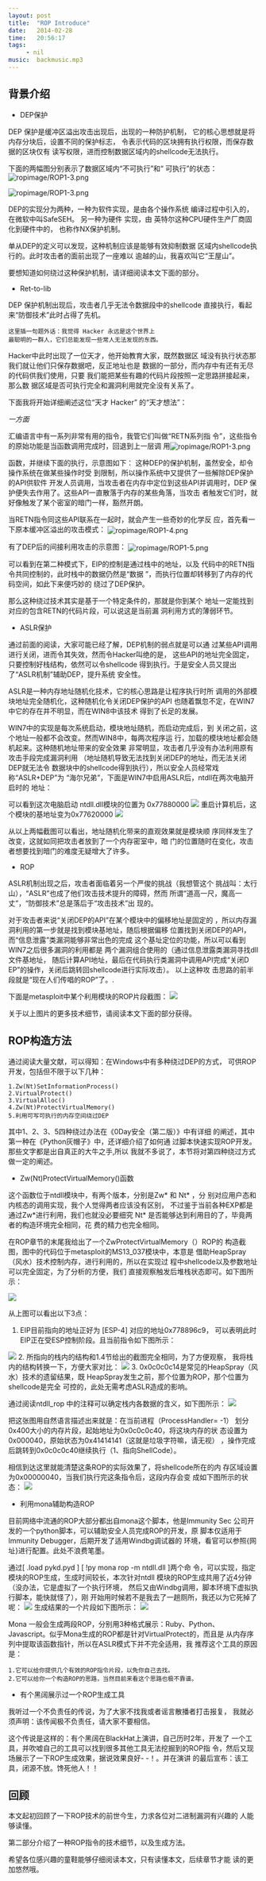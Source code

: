 ```yaml
---
layout: post
title:  "ROP Introduce"
date:   2014-02-28
time:   20:56:17
tags:   
     - nil
music:  backmusic.mp3
---
```

## 背景介绍

<ul>
<li>DEP保护</li>
</ul>

DEP 保护是缓冲区溢出攻击出现后，出现的一种防护机制，
它的核心思想就是将内存分块后，设置不同的保护标志，
令表示代码的区块拥有执行权限，而保存数据的区块仅有
读写权限，进而控制数据区域内的shellcode无法执行。

下面的两幅图分别表示了数据区域内“不可执行”和“
可执行”的状态：
<img 
src="http://rootkiter.{{ site.domain }}/image/ropimage/ROP1-1.png" title="ropimage/ROP1-3.png" align="center">

<img 
src="http://rootkiter.{{ site.domain }}/image/ropimage/ROP1-2.png" title="ropimage/ROP1-3.png" align="center">

DEP的实现分为两种，一种为软件实现，是由各个操作系统
编译过程中引入的，在微软中叫SafeSEH。 另一种为硬件
实现，由 英特尔这种CPU硬件生产厂商固化到硬件中的，
也称作NX保护机制。

单从DEP的定义可以发现，这种机制应该是能够有效抑制数据
区域内shellcode执行的。此时攻击者的面前出现了一座难以
逾越的山，我喜欢叫它“王屋山”。

要想知道如何绕过这种保护机制，请详细阅读本文下面的部分。

<ul>
<li>Ret-to-lib</li>
</ul>

DEP 保护机制出现后，攻击者几乎无法令数据段中的shellcode
直接执行，看起来“防御技术”此时占得了先机。

    这里插一句题外话：我觉得 Hacker 永远是这个世界上
    最聪明的一群人，它们总能发现一些常人无法发现的东西。

Hacker中此时出现了一位天才，他开始教育大家，既然数据区
域没有执行状态那我们就让他们只保存数据吧，反正地址也是
数据的一部分，而内存中有还有无尽的代码供我们使用，只要
我们能把某些有趣的代码片段按照一定思路拼接起来，那么数
据区域是否可执行完全和漏洞利用就完全没有关系了。

下面我将开始详细阐述这位“天才 Hacker” 的“天才想法”：

*一方面*

汇编语言中有一系列非常有用的指令，我管它们叫做“RETN系列指
令”，这些指令的原始功能是当函数调用完成时，回退到上一层调
用<img 
src="http://rootkiter.{{ site.domain }}/image/ropimage/ROP1-3.png" title="ropimage/ROP1-3.png" align="center">

函数，并继续下面的执行，示意图如下：
这种DEP的保护机制，虽然安全，却令操作系统在做某些操作时受
到限制，所以操作系统中又提供了一些解除DEP保护的API供软件
开发人员调用，当攻击者在内存中定位到这些API并调用时，DEP
保护便失去作用了。这些API一直散落于内存的某些角落，当攻击
者触发它们时，就好像触发了某个密室的暗门一样，豁然开朗。

当RETN指令同这些API联系在一起时，就会产生一些奇妙的化学反
应，首先看一下原本缓冲区溢出的攻击模式：
<img 
src="http://rootkiter.{{ site.domain }}/image/ropimage/ROP1-4.png" title="ropimage/ROP1-4.png" align="center">

有了DEP后的间接利用攻击的示意图：
<img 
src="http://rootkiter.{{ site.domain }}/image/ropimage/ROP1-5.png" title="ropimage/ROP1-5.png" align="center">

可以看到在第二种模式下，EIP的控制是通过栈中的地址，以及
代码中的RETN指令共同控制的，此时栈中的数据仍然是“数据
”，而执行位置却转移到了内存的代码空间，如此下来便巧妙的
绕过了DEP保护。

那么这种绕过技术其实是基于一个特定条件的，那就是你到某个
地址一定能找到对应的包含RETN的代码片段，可以说这是当前漏
洞利用方式的薄弱环节。

<ul>
<li>ASLR保护</li>
</ul>
通过前面的阅读，大家可能已经了解，DEP机制的弱点就是可以通
过某些API调用进行关闭，进而令其失效，然而令Hacker叫绝的是，
这些API的地址完全固定，只要控制好栈结构，依然可以令shellcode
得到执行。于是安全人员又提出了“ASLR机制”辅助DEP，提升系统
安全性。

ASLR是一种内存地址随机化技术，它的核心思路是让程序执行时所
调用的外部模块地址完全随机化，这种随机化令关闭DEP保护的API
也随着飘忽不定，在WIN7中它的存在并不明显，而在WIN8中该技术
得到了长足的发展。

WIN7中的实现是每次系统启动，模块地址随机，而启动完成后，到
关闭之前，这个地址一般都不会改变。然而WIN8中，每两次程序运
行，加载的模块地址都会随机起来。这种随机地址带来的安全效果
非常明显，攻击者几乎没有办法利用原有攻击手段完成漏洞利用
（地址随机导致无法找到关闭DEP的地址，而无法关闭DEP就无法令
数据块中的shellcode得到执行），所以安全人员经常戏称“ASLR+DEP”为
“海尔兄弟”，下面是WIN7中启用ASLR后，ntdll在两次电脑开启时的
地址：

可以看到这次电脑启动 ntdll.dll模块的位置为 0x77880000
<img src="http:/rootkiter.github.io/image/ropimage/ROP1-6.png">
重启计算机后，这个模块的基地址变为0x77620000
<img src="http:/rootkiter.github.io/image/ropimage/ROP1-7.png">

从以上两幅截图可以看出，地址随机化带来的直观效果就是模块顺
序同样发生了改变，这就如同把攻击者放到了一个内存密室中，暗
门的位置随时在变化，攻击者想要找到暗门的难度无疑增大了许多。

<ul>
<li>ROP</li>
</ul>
ASLR机制出现之后，攻击者面临着另一个严俊的挑战（我想管这个
挑战叫：太行山），“ASLR”也成了他们攻击技术提升的障碍，然而
所谓“道高一尺，魔高一丈”，“防御技术”总是落后于“攻击技术”出
现的。

对于攻击者来说“关闭DEP的API”在某个模块中的偏移地址是固定的
，所以内存漏洞利用的第一步就是找到模块基地址，随后根据偏移
位置找到关闭DEP的API，而“信息泄露”类漏洞能够非常出色的完成
这个基址定位的功能，所以可以看到WIN7之后很多漏洞的利用都是
两个漏洞组合使用的（通过信息泄露类漏洞寻找dll文件基地址，
随后计算API地址，最后在代码执行类漏洞中调用API完成“关闭D
EP”的操作，关闭后跳转回shellcode进行实际攻击）。 以上这种攻
击思路的前半段就是“现在人们传唱的ROP”了。.

下面是metasploit中某个利用模块的ROP片段截图：
<img src="http://rootkiter.github.io/image/ropimage/ROP1-8.png">

关于以上图片的更多技术细节，请阅读本文下面的部分获得。

## ROP构造方法

通过阅读大量文献，可以得知：在Windows中有多种绕过DEP的方式，
可供ROP开发，包括但不限于以下几种：

	1.Zw(Nt)SetInformationProcess()
	2.VirtualProtect()
	3.VirtualAlloc()
	4.Zw(Nt)ProtectVirtualMemory()
	5.利用可写可执行的内存空间绕过DEP

其中1、2、3、5四种绕过办法在《0Day安全（第二版）》中有详细
的阐述，其中第一种在《Python灰帽子》中，还详细介绍了如何通
过脚本快速实现ROP开发。那些文字都是出自真正的大牛之手,所以
我就不多说了，本节将对第四种绕过方式做一定的阐述。

<ul>
<li>Zw(Nt)ProtectVirtualMemory()函数</li>
</ul>
这个函数位于ntdll模块中，有两个版本，分别是Zw* 和 Nt* ，分
别对应用户态和内核态的调用实现，我个人觉得两者应该没有区别，
不过鉴于当前各种EXP都是通过Zw*进行利用，我们也就没必要细究
Nt* 是否能够达到利用目的了，毕竟两者的构造环境完全相同，花
费的精力也完全相同。

在ROP章节的末尾我给出了一个ZwProtectVirtualMemory（）ROP的
构造截图，图中的代码位于metasploit的MS13_037模块中，本意是
借助HeapSpray（风水）技术控制内存，进行利用的，所以在实现过
程中shellcode以及参数地址可以完全固定，为了分析的方便，我们
直接观察触发后堆栈状态即可。如下图所示：

<img src="http://rootkiter.github.io/image/ropimage/ROP1-9.png">

从上图可以看出以下3点：
1. EIP目前指向的地址正好为 [ESP-4] 对应的地址0x778896c9，
可以表明此时EIP正在受ESP控制阶段。且当前指令如下图所示：
<img src="http://rootkiter.github.io/image/ropimage/ROP1-10.png">
2. 所指向的栈内的结构和1.4节给出的截图完全相同，为了方便观察，
我将栈内的结构转换一下，方便大家对比：
<img src="http://rootkiter.github.io/image/ropimage/ROP1-11.png">
3. 0x0c0c0c14是常见的HeapSpray（风水）技术的遗留结果，既
HeapSpray发生之前，那个位置为ROP，那个位置为shellcode是完全
可控的，此处无需考虑ASLR造成的影响。

通过阅读ntdll_rop 中的注释可以确定栈内各数据的含义，如下图所示：
<img src="http://rootkiter.github.io/image/ropimage/ROP1-12.png">

把这张图用自然语言描述出来就是：在当前进程（ProcessHandler= -1）
划分0x400大小的内存片段，起始地址为0x0c0c0c40，将这块内存的状
态设置为0x000040，原始状态为0x41414141（这就是垃圾字符嘛，请无视）
，操作完成后跳转到0x0c0c0c40继续执行（1、指向ShellCode）。

相信到达这里就能清楚这条ROP的实际效果了，将shellcode所在的内
存区域设置为0x00000040，当我们执行完这条指令后，这段内存会变
成如下图所示的状态：
<img src="http://rootkiter.github.io/image/ropimage/ROP1-13.png">

<ul>
<li>利用mona辅助构造ROP</li>
</ul>

目前网络中流通的ROP大部分都出自mona这个脚本，他是Immunity Sec
公司开发的一个python脚本，可以辅助安全人员完成ROP的开发，原
脚本仅适用于Immunity Debugger，后期开发了适用Windbg调试器的
环境，看官可以参照{<a herf="http://redmine.corelan.be/projects/windbglib">网址</a>}进行配置。此处不浪费笔墨。

通过[ .load pykd.pyd ] [ !py mona rop -m ntdll.dll ]两个命
令，可以实现，指定模块的ROP生成，生成时间较长，本次针对ntdll
模块的ROP生成共用了近4分钟（没办法，它是虚拟了一个执行环境，
然后又由Windbg调用，脚本环境下虚拟执行脚本，能快就怪了），刚
开始用时候若不是我去了一趟厕所，我还以为它死掉了呢：
<img src="http://rootkiter.github.io/image/ropimage/ROP1-14.png">
生成结果的一个片段如下图所示：
<img src="http://rootkiter.github.io/image/ropimage/ROP1-15.png">

Mona 一般会生成两段ROP，分别用3种格式展示：Ruby、Python、
Javascript。似乎Mona生成的ROP都是针对VirtualProtect的，而且是
从内存序列中提取该函数指针，所以在ASLR模式下并不完全适用，我
推荐这个工具的原因是：

	1.它可以给你提供几个有效的ROP指令片段，以免你自己去找。
	2.它可以给你一个构造ROP的思路，当然目前来看这个思路也极不靠谱。

<ul>
<li>有个黑阔展示过一个ROP生成工具</li>
</ul>

我听过一个不负责任的传说，为了大家不找我或者谣言散播者打击报复，
我就必须声明：该传闻极不负责任，请大家不要相信。

这个传说是这样的：有个黑阔在BlackHat上演讲，自己历时2年，开发了
一个工具，并吹嘘自己的工具可以找到很多其他工具无法挖掘到的ROP指
令，然后又现场展示了一下ROP生成效果，据说效果良好- -！。并在演讲
的最后宣布：该工具，闭源不放。馋死他人！！

## 回顾

本文起初回顾了一下ROP技术的前世今生，力求各位对二进制漏洞有兴趣的
人能够读懂。

第二部分介绍了一种ROP指令的技术细节，以及生成方法。

希望各位感兴趣的童鞋能够仔细阅读本文，只有读懂本文，后续章节才能
读的更加悠然哦。

